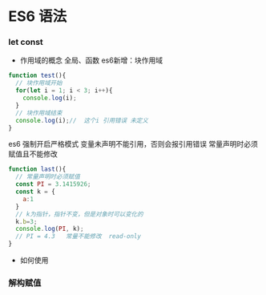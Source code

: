 # ES6 语法

### let const
- 作用域的概念
  全局、函数
  es6新增：块作用域
```javascript
function test(){
  // 块作用域开始
  for(let i = 1; i < 3; i++){
    console.log(i);
  }
  // 块作用域结束
  console.log(i);//  这个i 引用错误 未定义
}
```
es6  强制开启严格模式  变量未声明不能引用，否则会报引用错误
常量声明时必须赋值且不能修改
```javascript
function last(){
  // 常量声明时必须赋值
  const PI = 3.1415926;
  const k = {
    a:1
  }
  // k为指针，指针不变，但是对象时可以变化的
  k.b=3;
  console.log(PI, k);
  // PI = 4.3   常量不能修改  read-only
}
```
- 如何使用

### 解构赋值
